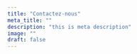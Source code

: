 ```yaml
---
title: "Contactez-nous"
meta_title: ""
description: "this is meta description"
image: ""
draft: false
---
```

